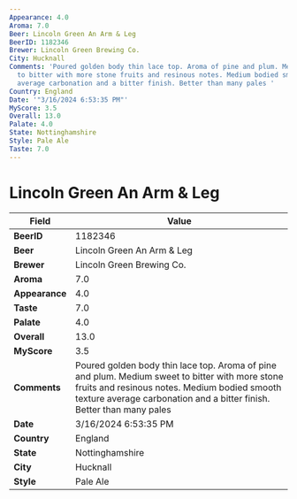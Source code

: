 ```yaml
---
Appearance: 4.0
Aroma: 7.0
Beer: Lincoln Green An Arm & Leg
BeerID: 1182346
Brewer: Lincoln Green Brewing Co.
City: Hucknall
Comments: 'Poured golden body thin lace top. Aroma of pine and plum. Medium sweet
  to bitter with more stone fruits and resinous notes. Medium bodied smooth texture
  average carbonation and a bitter finish. Better than many pales '
Country: England
Date: '"3/16/2024 6:53:35 PM"'
MyScore: 3.5
Overall: 13.0
Palate: 4.0
State: Nottinghamshire
Style: Pale Ale
Taste: 7.0
---
```


# Lincoln Green An Arm & Leg

| Field         | Value |
|---------------|-------|
| **BeerID** | 1182346 |
| **Beer** | Lincoln Green An Arm & Leg |
| **Brewer** | Lincoln Green Brewing Co. |
| **Aroma** | 7.0 |
| **Appearance** | 4.0 |
| **Taste** | 7.0 |
| **Palate** | 4.0 |
| **Overall** | 13.0 |
| **MyScore** | 3.5 |
| **Comments** | Poured golden body thin lace top. Aroma of pine and plum. Medium sweet to bitter with more stone fruits and resinous notes. Medium bodied smooth texture average carbonation and a bitter finish. Better than many pales  |
| **Date** | 3/16/2024 6:53:35 PM |
| **Country** | England |
| **State** | Nottinghamshire |
| **City** | Hucknall |
| **Style** | Pale Ale |

